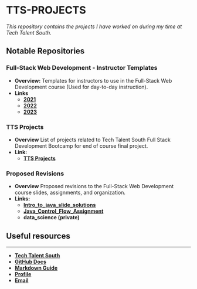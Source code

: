 # TTS-PROJECTS

_This repository contains the projects I have worked on during my time at Tech Talent South._
## Notable Repositories


### Full-Stack Web Development - Instructor Templates

- **Overview:**
Templates for instructors to use in the Full-Stack Web Development course (Used for day-to-day instruction).
- **Links**
  - [**2021**](https://github.com/TTS-Projects/Full_Stack_Web_Development-2021_Instructor_Template.git)
  - [**2022**](https://github.com/TTS-Projects/Full_Stack_Web_Development-2022_Instructor_Template.git)
  - [**2023**](https://github.com/TTS-Projects/Full_Stack_Web_Development-2023_Instructor_Template.git)

### TTS Projects

- **Overview**
List of projects related to Tech Talent South Full Stack Development Bootcamp for end of course final project.
- **Link:**
  - [**TTS Projects**](https://github.com/TTS-Projects/TTSProjects.git)
  
### Proposed Revisions

- **Overview**
Proposed revisions to the Full-Stack Web Development course slides, assignments, and organization.
- **Links:**
  - [**Intro_to_java_slide_solutions**](https://github.com/TTS-Projects/Intro_to_java_slide_solutions)
  - [**Java_Control_Flow_Assignment**](https://github.com/TTS-Projects/java_control_flow_assignment.git)
  - **data_science (private)**

## Useful resources

-----------------------

- [**Tech Talent South**](https://www.techtalentsouth.com/)
- [**GitHub Docs**](https://docs.github.com/github/writing-on-github/getting-started-with-writing-and-formatting-on-github/basic-writing-and-formatting-syntax)
- [**Markdown Guide**](https://www.markdownguide.org/)
- [**Profile**](https://github.com/garzarobm)
- [**Email**](mailto:garzarobmtts@gmail.com)
